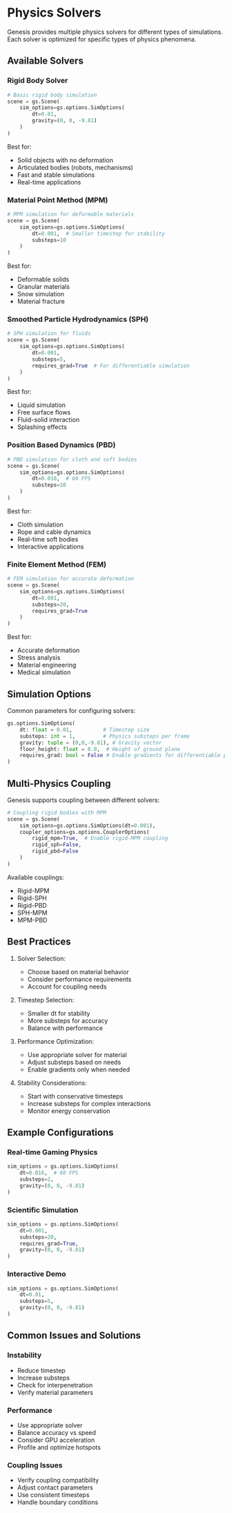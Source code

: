# Physics Solvers

Genesis provides multiple physics solvers for different types of simulations. Each solver is optimized for specific types of physics phenomena.

## Available Solvers

### Rigid Body Solver

```python
# Basic rigid body simulation
scene = gs.Scene(
    sim_options=gs.options.SimOptions(
        dt=0.01,
        gravity=(0, 0, -9.81)
    )
)
```

Best for:
- Solid objects with no deformation
- Articulated bodies (robots, mechanisms)
- Fast and stable simulations
- Real-time applications

### Material Point Method (MPM)

```python
# MPM simulation for deformable materials
scene = gs.Scene(
    sim_options=gs.options.SimOptions(
        dt=0.001,  # Smaller timestep for stability
        substeps=10
    )
)
```

Best for:
- Deformable solids
- Granular materials
- Snow simulation
- Material fracture

### Smoothed Particle Hydrodynamics (SPH)

```python
# SPH simulation for fluids
scene = gs.Scene(
    sim_options=gs.options.SimOptions(
        dt=0.001,
        substeps=5,
        requires_grad=True  # For differentiable simulation
    )
)
```

Best for:
- Liquid simulation
- Free surface flows
- Fluid-solid interaction
- Splashing effects

### Position Based Dynamics (PBD)

```python
# PBD simulation for cloth and soft bodies
scene = gs.Scene(
    sim_options=gs.options.SimOptions(
        dt=0.016,  # 60 FPS
        substeps=10
    )
)
```

Best for:
- Cloth simulation
- Rope and cable dynamics
- Real-time soft bodies
- Interactive applications

### Finite Element Method (FEM)

```python
# FEM simulation for accurate deformation
scene = gs.Scene(
    sim_options=gs.options.SimOptions(
        dt=0.001,
        substeps=20,
        requires_grad=True
    )
)
```

Best for:
- Accurate deformation
- Stress analysis
- Material engineering
- Medical simulation

## Simulation Options

Common parameters for configuring solvers:

```python
gs.options.SimOptions(
    dt: float = 0.01,          # Timestep size
    substeps: int = 1,         # Physics substeps per frame
    gravity: tuple = (0,0,-9.81), # Gravity vector
    floor_height: float = 0.0,  # Height of ground plane
    requires_grad: bool = False # Enable gradients for differentiable physics
)
```

## Multi-Physics Coupling

Genesis supports coupling between different solvers:

```python
# Coupling rigid bodies with MPM
scene = gs.Scene(
    sim_options=gs.options.SimOptions(dt=0.001),
    coupler_options=gs.options.CouplerOptions(
        rigid_mpm=True,  # Enable rigid-MPM coupling
        rigid_sph=False,
        rigid_pbd=False
    )
)
```

Available couplings:
- Rigid-MPM
- Rigid-SPH
- Rigid-PBD
- SPH-MPM
- MPM-PBD

## Best Practices

1. Solver Selection:
   - Choose based on material behavior
   - Consider performance requirements
   - Account for coupling needs

2. Timestep Selection:
   - Smaller dt for stability
   - More substeps for accuracy
   - Balance with performance

3. Performance Optimization:
   - Use appropriate solver for material
   - Adjust substeps based on needs
   - Enable gradients only when needed

4. Stability Considerations:
   - Start with conservative timesteps
   - Increase substeps for complex interactions
   - Monitor energy conservation

## Example Configurations

### Real-time Gaming Physics
```python
sim_options = gs.options.SimOptions(
    dt=0.016,  # 60 FPS
    substeps=2,
    gravity=(0, 0, -9.81)
)
```

### Scientific Simulation
```python
sim_options = gs.options.SimOptions(
    dt=0.001,
    substeps=20,
    requires_grad=True,
    gravity=(0, 0, -9.81)
)
```

### Interactive Demo
```python
sim_options = gs.options.SimOptions(
    dt=0.01,
    substeps=5,
    gravity=(0, 0, -9.81)
)
```

## Common Issues and Solutions

### Instability
- Reduce timestep
- Increase substeps
- Check for interpenetration
- Verify material parameters

### Performance
- Use appropriate solver
- Balance accuracy vs speed
- Consider GPU acceleration
- Profile and optimize hotspots

### Coupling Issues
- Verify coupling compatibility
- Adjust contact parameters
- Use consistent timesteps
- Handle boundary conditions

